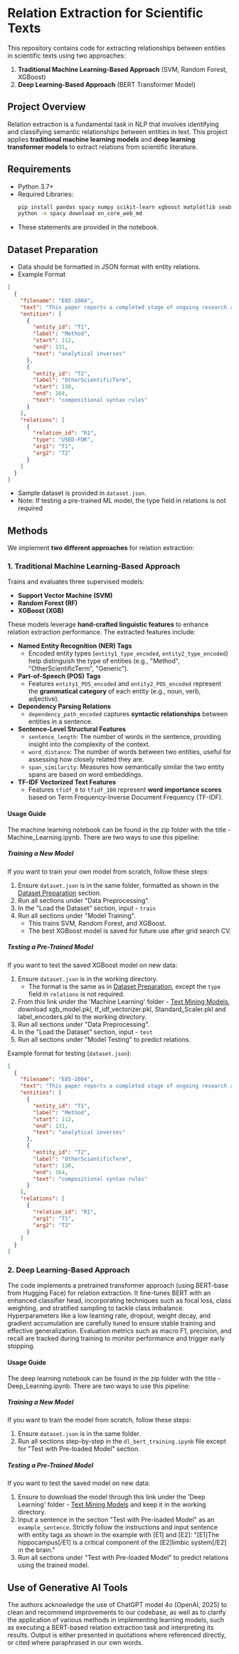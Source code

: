 # Relation Extraction for Scientific Texts

This repository contains code for extracting relationships between entities in scientific texts using two approaches:
1. **Traditional Machine Learning-Based Approach** (SVM, Random Forest, XGBoost)
2. **Deep Learning-Based Approach** (BERT Transformer Model)

## **Project Overview**
Relation extraction is a fundamental task in NLP that involves identifying and classifying semantic relationships between entities in text. This project applies **traditional machine learning models** and **deep learning transformer models** to extract relations from scientific literature.

## Requirements
* Python 3.7+
* Required Libraries:
  ```bash
  pip install pandas spacy numpy scikit-learn xgboost matplotlib seaborn torch transformers
  python -m spacy download en_core_web_md
  ```
* These statements are provided in the notebook.

## Dataset Preparation
* Data should be formatted in JSON format with entity relations.
* Example Format
```json
[
  {
    "filename": "E85-1004",
    "text": "This paper reports a completed stage of ongoing research at the University of York...",
    "entities": [
      {
        "entity_id": "T1",
        "label": "Method",
        "start": 112,
        "end": 131,
        "text": "analytical inverses"
      },
      {
        "entity_id": "T2",
        "label": "OtherScientificTerm",
        "start": 138,
        "end": 164,
        "text": "compositional syntax rules"
      }
    ],
    "relations": [
      {
        "relation_id": "R1",
        "type": "USED-FOR",
        "arg1": "T1",
        "arg2": "T2"
      }
    ]
  }
]
```
* Sample dataset is provided in `dataset.json`.
* Note: If testing a pre-trained ML model, the type field in relations is not required

## **Methods**
We implement **two different approaches** for relation extraction:

### **1. Traditional Machine Learning-Based Approach**
Trains and evaluates three supervised models:
- **Support Vector Machine (SVM)**
- **Random Forest (RF)**
- **XGBoost (XGB)**

These models leverage **hand-crafted linguistic features** to enhance relation extraction performance. The extracted features include:
- **Named Entity Recognition (NER) Tags**  
  - Encoded entity types (`entity1_type_encoded`, `entity2_type_encoded`) help distinguish the type of entities (e.g., "Method", "OtherScientificTerm", "Generic").  
- **Part-of-Speech (POS) Tags**  
  - Features `entity1_POS_encoded` and `entity2_POS_encoded` represent the **grammatical category** of each entity (e.g., noun, verb, adjective).  
- **Dependency Parsing Relations**  
  - `dependency_path_encoded` captures **syntactic relationships** between entities in a sentence.  
- **Sentence-Level Structural Features**  
  - `sentence_length`: The number of words in the sentence, providing insight into the complexity of the context.  
  - `word_distance`: The number of words between two entities, useful for assessing how closely related they are.  
  - `span_similarity`: Measures how semantically similar the two entity spans are based on word embeddings.
- **TF-IDF Vectorized Text Features**  
  - Features `tfidf_0` to `tfidf_100` represent **word importance scores** based on Term Frequency-Inverse Document Frequency (TF-IDF).  

#### Usage Guide
The machine learning notebook can be found in the zip folder with the title - Machine_Learning.ipynb. There are two ways to use this pipeline:
##### Training a New Model
If you want to train your own model from scratch, follow these steps:
1. Ensure `dataset.json` is in the same folder, formatted as shown in the [Dataset Preparation](#dataset-preparation) section.
2. Run all sections under "Data Preprocessing".
3. In the "Load the Dataset" section, input - `train`
4. Run all sections under "Model Training".
   - This trains SVM, Random Forest, and XGBoost.
   - The best XGBoost model is saved for future use after grid search CV.

##### Testing a Pre-Trained Model
If you want to test the saved XGBoost model on new data:
1. Ensure `dataset.json` is in the working directory.
   - The format is the same as in [Dataset Preparation](#dataset-preparation), except the `type` field in `relations` is not required.
2. From this link under the 'Machine Learning' folder - [Text Mining Models](https://drive.google.com/drive/folders/1xpm8H42a1fEGVuTvQmrlfzDyCfsX0qEZ?usp=sharing), download xgb_model.pkl, tf_idf_vectorizer.pkl, Standard_Scaler.pkl and label_encoders.pkl to the working directory.
3. Run all sections under "Data Preprocessing".
4. In the "Load the Dataset" section, input - `test`
5. Run all sections under "Model Testing" to predict relations.

Example format for testing (`dataset.json`):
```json
[
  {
    "filename": "E85-1004",
    "text": "This paper reports a completed stage of ongoing research at the University of York...",
    "entities": [
      {
        "entity_id": "T1",
        "label": "Method",
        "start": 112,
        "end": 131,
        "text": "analytical inverses"
      },
      {
        "entity_id": "T2",
        "label": "OtherScientificTerm",
        "start": 138,
        "end": 164,
        "text": "compositional syntax rules"
      }
    ],
    "relations": [
      {
        "relation_id": "R1",
        "arg1": "T1",
        "arg2": "T2"
      }
    ]
  }
]
```
### **2. Deep Learning-Based Approach**
The code implements a pretrained transformer approach (using BERT-base from Hugging Face) for relation extraction. It fine-tunes BERT with an enhanced classifier head, incorporating techniques such as focal loss, class weighting, and stratified sampling to tackle class imbalance. Hyperparameters like a low learning rate, dropout, weight decay, and gradient accumulation are carefully tuned to ensure stable training and effective generalization. Evaluation metrics such as macro F1, precision, and recall are tracked during training to monitor performance and trigger early stopping.

#### Usage Guide
The deep learning notebook can be found in the zip folder with the title - Deep_Learning.ipynb. There are two ways to use this pipeline:

##### Training a New Model
If you want to train the model from scratch, follow these steps:
1. Ensure `dataset.json` is in the same folder.
2. Run all sections step-by-step in the `dl_bert_training.ipynb` file except for "Test with Pre-loaded Model" section.

##### Testing a Pre-Trained Model
If you want to test the saved model on new data:
1. Ensure to download the model through this link under the 'Deep Learning' folder - [Text Mining Models](https://drive.google.com/drive/folders/1xpm8H42a1fEGVuTvQmrlfzDyCfsX0qEZ?usp=sharing) and keep it in the working directory.
2. Input a sentence in the section "Test with Pre-loaded Model" as an `example_sentence`. Strictly follow the instructions and input  sentence with entity tags as shown in the example with [E1] and [E2]:
"[E1]The hippocampus[/E1] is a critical component of the [E2]limbic system[/E2] in the brain."
3. Run all sections under "Test with Pre-loaded Model" to predict relations using the trained model. 

## **Use of Generative AI Tools**
The authors acknowledge the use of ChatGPT model 4o (OpenAI, 2025) to clean and recommend improvements to our codebase, as well as to clarify the application of various methods in implementing learning models, such as executing a BERT-based relation extraction task and interpreting its results. Output is either presented in quotations where referenced directly, or cited where paraphrased in our own words.
